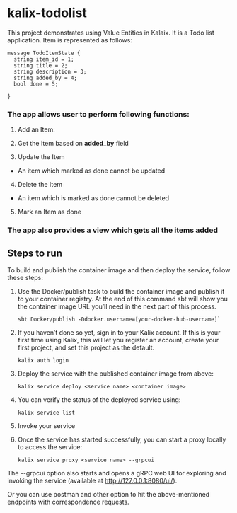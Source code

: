 # kalix-todolist
This project demonstrates using Value Entities in Kalaix.
It is a Todo list application. Item is represented as follows:
```
message TodoItemState {
  string item_id = 1;
  string title = 2;
  string description = 3;
  string added_by = 4;
  bool done = 5;

}
```
### The app allows user to perform following functions: 

1. Add an Item:

2. Get the Item based on **added_by** field

3. Update the Item
  - An item which marked as done cannot be updated
  
4. Delete the Item
  - An item which is marked as done cannot be deleted
  
5. Mark an Item as done

### The app also provides a view which gets all the items added

## Steps to run

To build and publish the container image and then deploy the service, follow these steps:

1. Use the Docker/publish task to build the container image and publish it to your container registry. At the end of this command sbt will show you the container image URL you’ll need in the next part of this process.
    ```
    sbt Docker/publish -Ddocker.username=[your-docker-hub-username]`
    ```
2. If you haven’t done so yet, sign in to your Kalix account. If this is your first time using Kalix, this will let you register an account, create your first project, and set this project as the default.
    ```
    kalix auth login
    ```
3. Deploy the service with the published container image from above:
    ```
    kalix service deploy <service name> <container image>
    ```
4. You can verify the status of the deployed service using:
    ```
    kalix service list
    ```
5. Invoke your service

6. Once the service has started successfully, you can start a proxy locally to access the service:
    ```
    kalix service proxy <service name> --grpcui
    ```
The --grpcui option also starts and opens a gRPC web UI for exploring and invoking the service (available at http://127.0.0.1:8080/ui/).

Or you can use postman and other option to hit the above-mentioned endpoints with correspondence requests.
